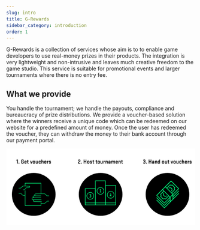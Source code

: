 ```yaml
---
slug: intro
title: G-Rewards
sidebar_category: introduction
order: 1
---
```


G-Rewards is a collection of services whose aim is to to enable game developers to use real-money prizes in their products. The integration is very lightweight and non-intrusive and leaves much creative freedom to the game studio. This service is suitable for promotional events and larger tournaments where there is no entry fee.

## What we provide

You handle the tournament; we handle the payouts, compliance and bureaucracy of prize distributions. We provide a voucher-based solution where the winners receive a unique code which can be redeemed on our website for a predefined amount of money. Once the user has redeemed the voucher, they can withdraw the money to their bank account through our payment portal.

![image summary](../assets/summary.png)
